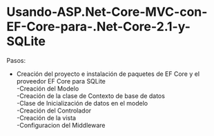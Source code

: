 # Usando-ASP.Net-Core-MVC-con-EF-Core-para-.Net-Core-2.1-y-SQLite

Pasos:   
- Creación del proyecto e instalación de paquetes de EF Core y el proveedor EF Core para SQLite      
-Creación del Modelo   
-Creación de la clase de Contexto de base de datos     
-Clase de Inicialización de datos en el modelo          
-Creación del Controlador     
-Creación de la vista    
-Configuracion del Middleware       
